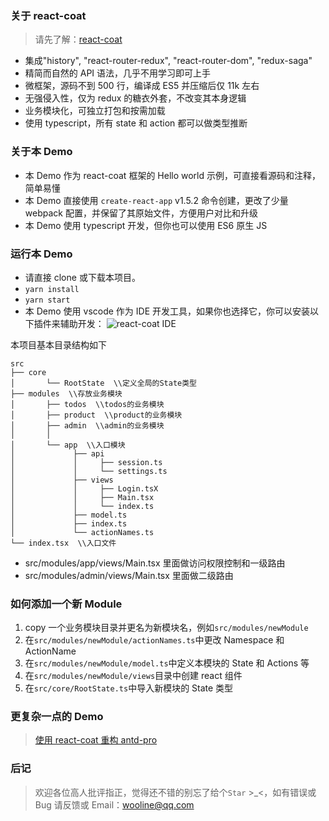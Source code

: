 ### 关于 react-coat

> 请先了解：[react-coat](https://github.com/wooline/react-coat)

* 集成"history", "react-router-redux", "react-router-dom", "redux-saga"
* 精简而自然的 API 语法，几乎不用学习即可上手
* 微框架，源码不到 500 行，编译成 ES5 并压缩后仅 11k 左右
* 无强侵入性，仅为 redux 的糖衣外套，不改变其本身逻辑
* 业务模块化，可独立打包和按需加载
* 使用 typescript，所有 state 和 action 都可以做类型推断

### 关于本 Demo

* 本 Demo 作为 react-coat 框架的 Hello world 示例，可直接看源码和注释，简单易懂
* 本 Demo 直接使用 `create-react-app` v1.5.2 命令创建，更改了少量 webpack 配置，并保留了其原始文件，方便用户对比和升级
* 本 Demo 使用 typescript 开发，但你也可以使用 ES6 原生 JS

### 运行本 Demo

* 请直接 clone 或下载本项目。
* `yarn install`
* `yarn start`
* 本 Demo 使用 vscode 作为 IDE 开发工具，如果你也选择它，你可以安装以下插件来辅助开发：
  ![react-coat IDE](https://github.com/wooline/react-coat-demo-simple/blob/master/docs/imgs/ide.gif)

本项目基本目录结构如下

```
src
├── core
│       └── RootState  \\定义全局的State类型
├── modules  \\存放业务模块
│       ├── todos  \\todos的业务模块
│       ├── product  \\product的业务模块
│       ├── admin  \\admin的业务模块
│       │
│       └── app  \\入口模块
│             ├── api
│             │     ├── session.ts
│             │     └── settings.ts
│             ├── views
│             │     ├── Login.tsX
│             │     ├── Main.tsx
│             │     └── index.ts
│             ├── model.ts
│             ├── index.ts
│             └── actionNames.ts
└── index.tsx  \\入口文件
```

* src/modules/app/views/Main.tsx 里面做访问权限控制和一级路由
* src/modules/admin/views/Main.tsx 里面做二级路由

### 如何添加一个新 Module

1.  copy 一个业务模块目录并更名为新模块名，例如`src/modules/newModule`
2.  在`src/modules/newModule/actionNames.ts`中更改 Namespace 和 ActionName
3.  在`src/modules/newModule/model.ts`中定义本模块的 State 和 Actions 等
4.  在`src/modules/newModule/views`目录中创建 react 组件
5.  在`src/core/RootState.ts`中导入新模块的 State 类型

### 更复杂一点的 Demo

> [使用 react-coat 重构 antd-pro](https://github.com/wooline/react-coat-antd)

### 后记

> 欢迎各位高人批评指正，觉得还不错的别忘了给个`Star` >\_<，如有错误或 Bug 请反馈或 Email：wooline@qq.com
